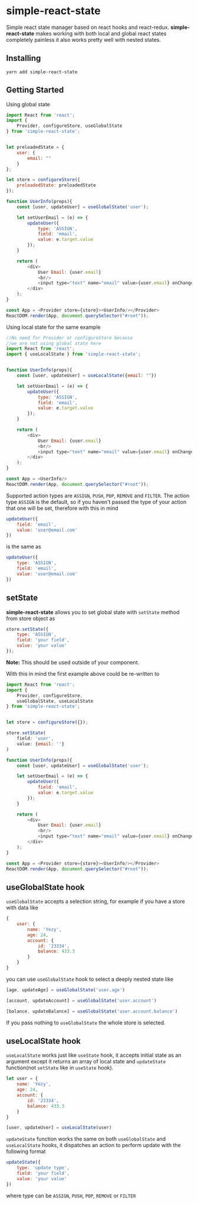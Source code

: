 # simple-react-state
Simple react state manager based on react hooks and react-redux. **simple-react-state** makes working with both local and global react states completely painless it also works pretty well with nested states.

## Installing
```
yarn add simple-react-state
```

## Getting Started
Using global state
```js
import React from 'react';
import {
    Provider, configureStore, useGlobalState
} from 'simple-react-state';


let preloadedState = {
    user: {
        email: ""
    }
};

let store = configureStore({
    preloadedState: preloadedState
});

function UserInfo(props){
    const [user, updateUser] = useGlobalState('user');

    let setUserEmail = (e) => {
        updateUser({
            type: 'ASSIGN',
            field: 'email',
            value: e.target.value
        });
    }

    return (
        <div>
            User Email: {user.email}
            <br/>
            <input type="text" name="email" value={user.email} onChange={setUserEmail} />
        </div>
    );
}

const App = <Provider store={store}><UserInfo/></Provider>
ReactDOM.render(App, document.querySelector("#root"));
```

Using local state for the same example
```js
//No need for Provider or configureStore because 
//we are not using global state here
import React from 'react';
import { useLocalState } from 'simple-react-state';


function UserInfo(props){
    const [user, updateUser] = useLocalState({email: ""})

    let setUserEmail = (e) => {
        updateUser({
            type: 'ASSIGN',
            field: 'email',
            value: e.target.value
        });
    }

    return (
        <div>
            User Email: {user.email}
            <br/>
            <input type="text" name="email" value={user.email} onChange={setUserEmail} />
        </div>
    );
}

const App = <UserInfo/>
ReactDOM.render(App, document.querySelector("#root"));
```

Supported action types are `ASSIGN`, `PUSH`, `POP`, `REMOVE` and `FILTER`. The action type `ASSIGN` is the default, so if you haven't passed the type of your action that one will be set, therefore with this in mind

```js
updateUser({
    field: 'email',
    value: 'user@email.com'
})
```

is the same as
```js
updateUser({
    type: 'ASSIGN',
    field: 'email',
    value: 'user@email.com'
})
```

## setState
**simple-react-state** allows you to set global state with `setState` method from store object as

```js
store.setState({
    type: 'ASSIGN',
    field: 'your field',
    value: 'your value'
});
```

**Note:** This should be used outside of your component.

With this in mind the first example above could be re-written to 

```js
import React from 'react';
import {
    Provider, configureStore,
    useGlobalState, useLocalState
} from 'simple-react-state';


let store = configureStore({});

store.setState(
    field: 'user',
    value: {email: ''}
)

function UserInfo(props){
    const [user, updateUser] = useGlobalState('user');

    let setUserEmail = (e) => {
        updateUser({
            field: 'email',
            value: e.target.value
        });
    }

    return (
        <div>
            User Email: {user.email}
            <br/>
            <input type="text" name="email" value={user.email} onChange={setUserEmail} />
        </div>
    );
}

const App = <Provider store={store}><UserInfo/></Provider>
ReactDOM.render(App, document.querySelector("#root"));
```

## useGlobalState hook
`useGlobalState` accepts a selection string, for example if you have a store with data like
```js
{
    user: {
        name: 'Yezy',
        age: 24,
        account: {
            id: '23334',
            balance: 433.3
        }
    }
}
```

you can use `useGlobalState` hook to select a deeply nested state like
```js
[age, updateAge] = useGlobalState('user.age')
```

```js
[account, updateAccount] = useGlobalState('user.account')
```

```js
[balance, updateBalance] = useGlobalState('user.account.balance')
```

If you pass nothing to `useGlobalState` the whole store is selected.


## useLocalState hook
`useLocalState` works just like `useState` hook, it accepts initial state as an argument except it returns an array of local state and `updateState` function(not `setState` like in `useState` hook).

```js
let user = {
    name: 'Yezy',
    age: 24,
    account: {
        id: '23334',
        balance: 433.3
    }
}

[user, updateUser] = useLocalState(user)
```

`updateState` function works the same on both `useGlobalState` and `useLocalState` hooks, it dispatches an action to perform update with the following format 

```js
updateState({
    type: 'update type',
    field: 'your field',
    value: 'your value'
})
```

where type can be `ASSIGN`, `PUSH`, `POP`, `REMOVE` or `FILTER`